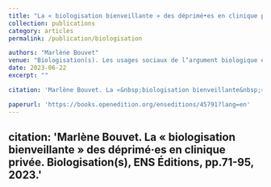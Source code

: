 ```yaml
---
title: "La « biologisation bienveillante » des déprimé•es en clinique privée. La réception de trois répertoires de légitimation au prisme de la classe et des masculinités"
collection: publications
category: articles
permalink: /publication/biologisation

authors: "Marlène Bouvet"
venue: "Biologisation(s). Les usages sociaux de l‘argument biologique en santé, dirigé par Laurine Thizy, Justine Vincent, Sinem Gunes, Irem Nihan Balci, coll. « Sociétés, Espaces, Temps »"
date: 2023-06-22
excerpt: ""

citation: 'Marlène Bouvet. La «&nbsp;biologisation bienveillante&nbsp;» des déprimé·es en clinique privée. Biologisation(s), ENS Éditions, pp.71-95, 2023.'

paperurl: 'https://books.openedition.org/enseditions/45791?lang=en'
---
```


citation: 'Marlène Bouvet. La «&nbsp;biologisation bienveillante&nbsp;» des déprimé·es en clinique privée. Biologisation(s), ENS Éditions, pp.71-95, 2023.'
---
